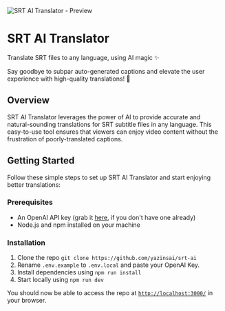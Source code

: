 ![SRT AI Translator - Preview](/preview.png)

# SRT AI Translator

Translate SRT files to any language, using AI magic ✨

Say goodbye to subpar auto-generated captions and elevate the user experience with high-quality translations! 🎉

## Overview

SRT AI Translator leverages the power of AI to provide accurate and natural-sounding translations for SRT subtitle files in any language. This easy-to-use tool ensures that viewers can enjoy video content without the frustration of poorly-translated captions.

## Getting Started

Follow these simple steps to set up SRT AI Translator and start enjoying better translations:

### Prerequisites

- An OpenAI API key (grab it [here](https://platform.openai.com/account/api-keys), if you don't have one already)
- Node.js and npm installed on your machine

### Installation

1. Clone the repo `git clone https://github.com/yazinsai/srt-ai`
2. Rename `.env.example` to `.env.local` and paste your OpenAI Key.
3. Install dependencies using `npm run install`
4. Start locally using `npm run dev`

You should now be able to access the repo at [`http://localhost:3000/`](http://localhost:3000/) in your browser.
